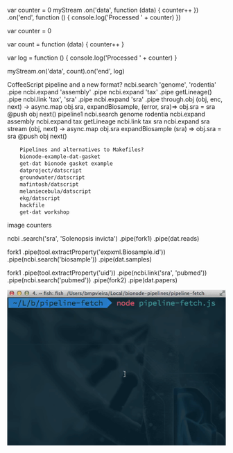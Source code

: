 var counter = 0
  myStream
  .on('data', function (data) {
    counter++
  })
  .on('end', function () {
    console.log('Processed ' + counter)
  })


  var counter = 0

  var count = function (data) {
    counter++
  }

  var log = function () {
    console.log('Processed ' + counter)
  }

  myStream.on('data', count).on('end', log)



  CoffeeScript pipeline and a new format?
  ncbi.search 'genome', 'rodentia'
  .pipe ncbi.expand 'assembly'
  .pipe ncbi.expand 'tax'
  .pipe getLineage()
  .pipe ncbi.link 'tax', 'sra'
  .pipe ncbi.expand 'sra'
  .pipe through.obj (obj, enc, next) ->
    async.map obj.sra, expandBiosample, (error, sra)=>
      obj.sra = sra
      @push obj
      next()
  pipeline1
    ncbi.search genome rodentia
    ncbi.expand assembly
    ncbi.expand tax
    getLineage
    ncbi.link tax sra
    ncbi.expand sra
    stream (obj, next) ->
      async.map obj.sra expandBiosample (sra) =>
        obj.sra = sra
        @push obj
        next()



        Pipelines and alternatives to Makefiles?
        bionode-example-dat-gasket
        get-dat bionode gasket example
        datproject/datscript
        groundwater/datscript
        mafintosh/datscript
        melaniecebula/datscript
        ekg/datscript
        hackfile
        get-dat workshop


image counters

ncbi
.search('sra', 'Solenopsis invicta')
.pipe(fork1)
.pipe(dat.reads)

fork1
.pipe(tool.extractProperty('expxml.Biosample.id'))
.pipe(ncbi.search('biosample'))
.pipe(dat.samples)

fork1
.pipe(tool.extractProperty('uid'))
.pipe(ncbi.link('sra', 'pubmed'))
.pipe(ncbi.search('pubmed'))
.pipe(fork2)
.pipe(dat.papers)


![pipelines async](/static/img/pipelines-async.gif)
